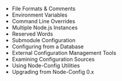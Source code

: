 * File Formats & Comments
* Environment Variables
* Command Line Overrides
* Multiple Node.js Instances
* Reserved Words
* Submodule Configuration
* Configuring from a Database
* External Configuration Management Tools
* Examining Configuration Sources
* Using Node-Config Utilities
* Upgrading from Node-Config 0.x